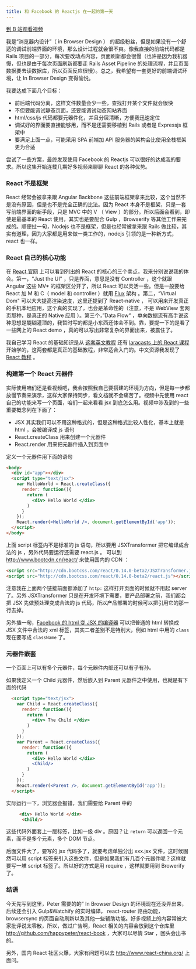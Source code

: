 ```yaml
---
title: 和 Facebook 的 Reactjs 在一起的第一天
---
```


[到 B 站观看视频](https://www.bilibili.com/video/BV1Uc411h7MQ)

我是“浏览器内设计”（ in Browser Design ） 的超级粉丝，但是如果没有一个舒适的调试前端界面的环境，那么设计过程就会很不爽。像我直接的前端代码都是 Rails 项目的一部分，每次要改动点内容，页面刷新都会很慢（也许是因为我机器慢，但也是由于每次页面刷新都要走 Rails Asset Pipeline 的处理流程，并且页面数据要去读数据库，所以页面反应很慢）。总之，我希望有一套更好的前端调试环境，让 In Browser Design 变得愉悦。

我要达成下面几个目标：

- 前后端代码分离，这样文件数量会少一些，查找打开某个文件就会很快
- 不但要能调试静态页面，还要能调试动态网站界面
- html/css/js 代码都要元器件化，并且分层清晰，方便我迅速定位
- 调试好的界面要直接能够用，而不是还需要移植到 Rails 或者是 Expressjs 框架中
- 要满足上面一点，可能采用 SPA 前端加 API 服务器的架构会比使用全栈框架更为合适

尝试了一些方案，最终发现使用 Facebook 的 Reactjs 可以很好的达成我的要求。所以这集开始连载几期好多视频来聊聊 React 的各种优势。

### React 不是框架

React 经常会被拿来跟 Angular Backbone 这些前端框架拿来比较，这个当然不是没有原因，但是也不是完全正确的比法。因为 React 本身不是框架，只是一套写前端界面的新手段，只是 MVC 中的 V （ View ）的部分。所以后面会看到，即使是最基本的 React 使用，其实也是要配合 Gulp ，Browserify 等其他工作来完成的。顺便扯一句，Nodejs 也不是框架，但是也经常被拿来跟 Rails 做比较，其实有道理，因为大家都是用来做一类工作的，nodejs 引领的是一种新方式， react 也一样。

### React 自己的核心功能

在 [React 官网](http://facebook.github.io/react/) 上可以看到列出的 React 的核心的三个卖点，我来分别说说我的体会。第一，“Just the UI" ，只是界面，意思是没有 Controller ，这个就跟 Angular 这些 MV* 的框架区分开了，所以 React 可以灵活一些。但是一般要给 React 加 M 和 C（ model 和 controller ）就用 [Flux](https://facebook.github.io/flux/docs/overview.html) 架构 。第二，“Virtual Dom" 可以大大提高渲染速度，这里还提到了 React-native ， 可以用来开发真正的手机本地应用，这个真的实现了，也会是革命性的（注意，不是 WebView 套网页那种，是真正的 Native 应用 ）。第三个，”Data Flow“ ，单向数据流有高手说这种思想是醍醐灌顶的，我暂时写的都是小东西还体会不到。靠，要提一下的是看了一些网上的 React demo ，真的可以写出非常复杂的界面出来，被震住了。

我自己学习 React 的基础知识是从 [这套英文教程](http://tylermcginnis.com/reactjs-tutorial-a-comprehensive-guide-to-building-apps-with-react/) 还有 [laracasts 上的 React 课程](https://laracasts.com/series/do-you-react) 开始学的，这两套都是真正的基础教程，非常适合入门的。中文资源我发现了 [React 教程](https://www.gitbook.com/book/hulufei/react-tutorial/details) 。

### 构建第一个 React 元器件

实际使用咱们还是看视频吧，我会按照我自己要搭建的环境为方向，但是每一步都放慢节奏来演示，这样大家保持同步，看文档就不会痛苦了。视频中先使用 react 自己的功能来写一个页面，咱们一起来看看 jsx 到底怎么用。视频中涉及到的一些重要概念列在下面了：

- JSX 其实我们可以不用这种格式的，但是这种格式比较人性化，基本上就是 html ，会被编译成 js 语句
- React.createClass 用来创建一个元器件
- React.render 用来把元器件插入到页面中

定义一个元器件用下面的语句

~~~html
<body>
  <div id="app"></div>
  <script type="text/jsx">
    var HelloWorld = React.createClass({
      render: function(){
        return (
          <div> Hello World </div>
        )
      }
    });
    React.render(<HelloWorld />, document.getElementById('app'));
  </script>
</body>
~~~

上面 script 标签内不是标准的 js 语句，所以要用 JSXTransformer 把它编译成合法的 js ，另外代码要运行还需要 react.js 。 可以到 <http://www.bootcdn.cn/react/> 来使用国内的 CDN ：

~~~html
<script src="http://cdn.bootcss.com/react/0.14.0-beta2/JSXTransformer.js"></script>
<script src="http://cdn.bootcss.com/react/0.14.0-beta2/react.js"></script>
~~~

注意我在上面两个链接前面都添加了 `http:` 这样打开页面的时候就不用起 server 了。另外 JSXTransformer 只是在开发环境下需要，要产品部署之前，我们都会把 JSX 先做预处理变成合法的 js 代码，所以产品部署的时候可以把引用它的那一行去掉。

另外插一句，[Facebook 的 html 变 JSX 的编译器](https://facebook.github.io/react/html-jsx.html) 可以把普通的 html 转换成 JSX 文件中合法的 xml 标签，其实二者差别不是特别大，例如 html 中用的 `class` 现在要写成 `className` 了。


### 元器件嵌套

一个页面上可以有多个元器件，每个元器件内部还可以有子有孙。

如果我定义一个 Child 元器件，然后嵌入到 Parent 元器件之中使用，也就是有下面的代码

```html
  <script type="text/jsx">
    var Child = React.createClass({
      render: function(){
        return (
          <div> The Child </div>
        )
      }
    });
    var Parent = React.createClass({
      render: function(){
        return (
          <div> Hello World </div>
          <Child/>
        )
      }
    });
    React.render(<Parent />, document.getElementById('app'));
  </script>
```

实际运行一下，浏览器会报错，我们需要给 Parent 中的

```html
     <div> Hello World </div>
      <Child/>
```

这些代码外面套上一层标签，比如一级 div 。原因？让 `return` 可以返回一个元素，而不是多个元素，多个 DOM 节点。

后面文件大了，要写的 jsx 代码多了，就要考虑单独分出 xxx.jsx 文件，这时候固然可以用 script 标签来引入这些文件，但是如果我们有几百个元器件呢？这样就要写一堆 script 标签了。所以好的方式是用 require ，这样就要用到 Browerify 了。


### 结语

今天先写到这里，Peter 需要的的” In Browser Design 的环境现在还没弄出来，后续还会引入 Gulp&Watchify 的实时编译， react-router 路由功能，browsersync 的页面自动刷新以及其他一些辅助功能。好多视频上的内容常被大家批评说太零散，所以，做过广告啊，React 相关的内容会放到这个仓库里 <http://github.com/happypeter/react-book> ，大家可以尽情 Star ，回头会出书的。

另外，国内 React 社区火爆，大家有问题可以去 <http://www.react-china.org/> 上面问。
